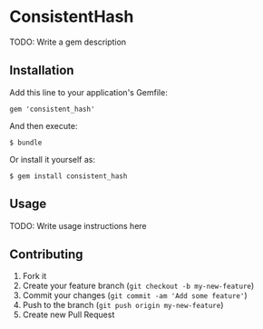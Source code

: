 # ConsistentHash

TODO: Write a gem description

## Installation

Add this line to your application's Gemfile:

    gem 'consistent_hash'

And then execute:

    $ bundle

Or install it yourself as:

    $ gem install consistent_hash

## Usage

TODO: Write usage instructions here

## Contributing

1. Fork it
2. Create your feature branch (`git checkout -b my-new-feature`)
3. Commit your changes (`git commit -am 'Add some feature'`)
4. Push to the branch (`git push origin my-new-feature`)
5. Create new Pull Request
